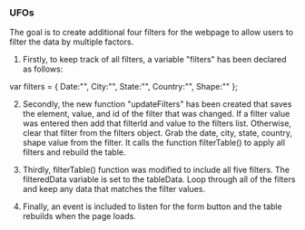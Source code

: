 ### UFOs

The goal is to create additional four filters for the webpage to allow users to filter the data by multiple factors.

1. Firstly, to keep track of all filters, a variable "filters" has been declared as follows:

var filters = {
    Date:"",
    City:"",
    State:"",
    Country:"",
    Shape:""
};

2. Secondly, the new function "updateFilters" has been created that saves the element, value, and id of the filter that was changed. If a filter value was entered then add that filterId and value to the filters list. Otherwise, clear that filter from the filters object. Grab the date, city, state, country, shape value from the filter. It calls the function filterTable() to apply all filters and rebuild the table.
   

3. Thirdly, filterTable() function was modified to include all five filters. The filteredData variable is set to the tableData. Loop through all of the filters and keep any data that matches the filter values.

4. Finally, an event is included to listen for the form button and the table rebuilds when the page loads.
